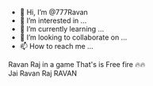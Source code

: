 - 👋 Hi, I’m @777Ravan
- 👀 I’m interested in ...
- 🌱 I’m currently learning ...
- 💞️ I’m looking to collaborate on ...
- 📫 How to reach me ...

<!---
777Ravan/777Ravan is a ✨ special ✨ repository because its `README.md` (this file) appears on your GitHub profile.
You can click the Preview link to take a look at your changes.
--->
Ravan Raj in a game
That's is Free fire 🔥🔥   
Jai Ravan
Raj
RAVAN






